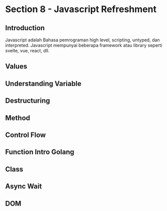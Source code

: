 # Section 8 - Javascript Refreshment
## Introduction
Javascript adalah Bahasa pemrograman high level, scripting, untyped, dan interpreted. Javascript mempunyai beberapa framework atau library seperti svelte, vue, react, dll.
## Values

## Understanding Variable

## Destructuring

## Method

## Control Flow

## Function Intro Golang

## Class

## Async Wait

## DOM
